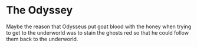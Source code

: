 # The Odyssey

Maybe the reason that Odysseus put goat blood with the honey when trying to get to the underworld was to stain the ghosts red so that he could follow them back to the underworld.
